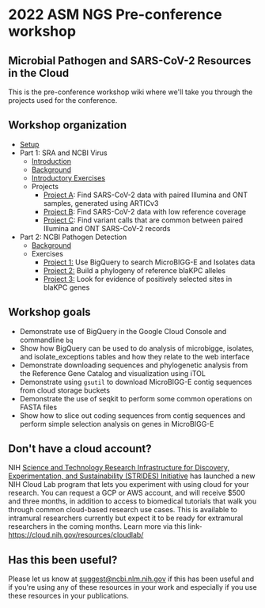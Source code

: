 2022 ASM NGS Pre-conference workshop
====================================

## Microbial Pathogen and SARS-CoV-2 Resources in the Cloud

This is the pre-conference workshop wiki where we'll take you through the projects used for the conference.


Workshop organization
----------------------
- [Setup](Setup)
- Part 1: SRA and NCBI Virus
    + [Introduction](Introduction)
    + [Background](Background)
    + [Introductory Exercises](Exercises)
    + Projects
        + [Project A](Project_A): Find SARS-CoV-2 data with paired Illumina and ONT samples, generated using ARTICv3
        + [Project B](Project_B): Find SARS-CoV-2 data with low reference coverage
        + [Project C](Project_C): Find variant calls that are common between paired Illumina and ONT SARS-CoV-2 records
- Part 2: NCBI Pathogen Detection
	+ [Background](Pathogen-Background)
	+ Exercises
		+ [Project 1:](Project-1) Use BigQuery to search MicroBIGG-E and Isolates data
        + [Project 2:](Project-2) Build a phylogeny of reference blaKPC alleles
		+ [Project 3:](Project-3) Look for evidence of positively selected sites in blaKPC genes

Workshop goals
---------------
- Demonstrate use of BigQuery in the Google Cloud Console and commandline `bq` 
- Show how BigQuery can be used to do analysis of microbigge, isolates, and
  isolate_exceptions tables and how they relate to the web interface
- Demonstrate downloading sequences and phylogenetic analysis from the
  Reference Gene Catalog and visualization using iTOL
- Demonstrate using `gsutil` to download MicroBIGG-E contig sequences from
  cloud storage buckets
- Demonstrate the use of seqkit to perform some common operations on FASTA
  files
- Show how to slice out coding sequences from contig sequences and perform
  simple selection analysis on genes in MicroBIGG-E


Don't have a cloud account?
-----------------------------
NIH [Science and Technology Research Infrastructure for Discovery,
Experimentation, and Sustainability (STRIDES) Initiative](https://datascience.nih.gov/strides) has launched a new NIH
Cloud Lab program that lets you experiment with using cloud for your research.
You can request a GCP or AWS account, and will receive $500 and three months,
in addition to access to biomedical tutorials that walk you through common
cloud-based research use cases. This is available to intramural researchers
currently but expect it to be ready for extramural researchers in the coming
months. Learn more via this link- <https://cloud.nih.gov/resources/cloudlab/>

Has this been useful?
-----------------------

Please let us know at suggest@ncbi.nlm.nih.gov if this has been useful and if you're using any of these resources in your work and especially if you use these resources in your publications.
